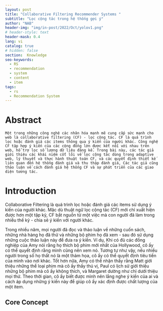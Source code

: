 ```yaml
---
layout: post
title: "Collaborative Filtering Recommender Systems "
subtitle: "Lọc cộng tác trong hệ thống gợi ý"
author: "NAB"
header-img: "img/in-post/2022/Oct/yolov1.png"
# header-style: text
header-mask: 0.4
lang: vi
catalog: true
# hidden: false
section:  Knowledge
seo-keywords:
  - RS
  - recommendation
  - system
  - content
  - item
tags:
  - rs
  - Recommendation System 
---
```


# Abstract
`Một trong những công nghệ các nhân hóa mạnh mẽ cung cấp sức mạnh cho web là collaborative filtering (CF) - lọc cộng tác. CF là quá trình lọc hoặc đánh giá các items thông qua ý kiến của người khác. Công nghệ CF tập hợp ý kiến của các cộng đồng lớn được kết nối với nhau trên web, hỗ trợ lọc số lượng dữ liệu đáng kể. Trong bài này, các tác giả giới thiệu các khái niệm cốt lõi về lọc cộng tác dùng trong adaptive web, lý thuyết và thực hành thuật toán CF, và các quyết định thiết kế liên quan đến hệ thống đánh giá và thu thập đánh giá, Các tác giả cũng thảo luận về cách đánh giá hệ thống CF và sự phát triển của các giao diện tương tác. `
# Introduction

Collaborative Filtering là quá trình lọc hoặc đánh giá các items sử dụng ý kiến của người khác. Mặc dù thuật ngữ lọc cộng tác (CF) mới chỉ xuất hiện được hơn một tập kỷ, CF bắt nguồn từ một việc mà con người đã làm trong nhiều thế kỷ - chia sẻ ý kiến với người khác.

Trong nhiều năm, mọi người đã đọc và thảo luận về những cuốn sách, những nhà hàng họ đã thử và những bộ phim họ đã xem - sau đó sử dụng những cuộc thảo luận này để đưa ra ý kiến. Ví dụ, Khi có đủ các đồng nghiệp của Amy nói rằng họ thích bộ phim mới nhất của Hollywood, cô ấy có thể quyết định rằng mình cũng nên xem nó. Tương tự như vậy, nếu nhiều người trong số họ thất nó là một thảm họa, cô ấy có thể quyết định tiêu tiền của mình vào nơi khác. Tốt hơn nữa, Amy có thể nhận thấy rằng Matt giới thiệu những thể loại phim mà cô ấy thấy thú vị, Paul có lịch sử giới thiệu những bộ phim mà cô ấy không thích, và Margaret dường như chỉ dưới thiệu mọi thứ. Theo thời gian, cô ấy biết được mình nên lắng nghe ý kiến của ai và cách áp dụng những ý kiến này để giúp cô ấy xác định được chất lượng của một item.



## Core Concept


